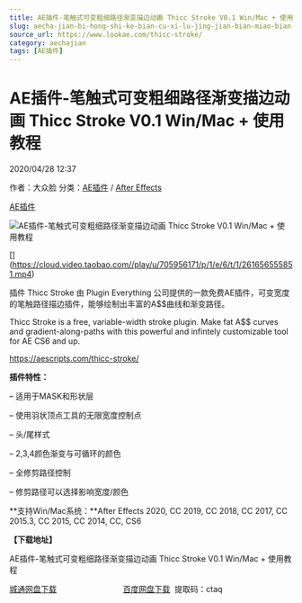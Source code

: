 ```yaml
---
title: AE插件-笔触式可变粗细路径渐变描边动画 Thicc Stroke V0.1 Win/Mac + 使用教程
slug: aecha-jian-bi-hong-shi-ke-bian-cu-xi-lu-jing-jian-bian-miao-bian-dong-hua-thicc-stroke-v0-1-win-mac-shi-yong-jiao-cheng
source_url: https://www.lookae.com/thicc-stroke/
category: aechajian
tags: [AE插件]
---
```

# AE插件-笔触式可变粗细路径渐变描边动画 Thicc Stroke V0.1 Win/Mac + 使用教程

2020/04/28 12:37

作者：大众脸
分类：[AE插件](https://www.lookae.com/after-effects/aechajian/) / [After Effects](https://www.lookae.com/after-effects/)

[AE插件](https://www.lookae.com/tag/ae%e6%8f%92%e4%bb%b6/)

![AE插件-笔触式可变粗细路径渐变描边动画 Thicc Stroke V0.1 Win/Mac + 使用教程](https://www.lookae.com/wp-content/uploads/2020/04/Thicc-Stroke.jpg "AE插件-笔触式可变粗细路径渐变描边动画 Thicc Stroke V0.1 Win/Mac + 使用教程-LookAE.com")

[﻿[﻿]("https://cloud.video.taobao.com//play/u/705956171/p/1/e/6/t/1/261656555851.mp4)](https://cloud.video.taobao.com//play/u/705956171/p/1/e/6/t/1/261656555851.mp4)

插件 Thicc Stroke 由 Plugin Everything 公司提供的一款免费AE插件，可变宽度的笔触路径描边插件，能够绘制出丰富的A$$曲线和渐变路径。

Thicc Stroke is a free, variable-width stroke plugin. Make fat A$$ curves and gradient-along-paths with this powerful and infintely customizable tool for AE CS6 and up.

https://aescripts.com/thicc-stroke/

**插件特性：**

– 适用于MASK和形状层

– 使用羽状顶点工具的无限宽度控制点

– 头/尾样式

– 2,3,4颜色渐变与可循环的颜色

– 全修剪路径控制

– 修剪路径可以选择影响宽度/颜色

**支持Win/Mac系统：**After Effects 2020, CC 2019, CC 2018, CC 2017, CC 2015.3, CC 2015, CC 2014, CC, CS6

**【下载地址】**

AE插件-笔触式可变粗细路径渐变描边动画 Thicc Stroke V0.1 Win/Mac + 使用教程

[城通网盘下载](https://72k.us/file/680462-440191026)                              [百度网盘下载](https://pan.baidu.com/s/1B4livoEGcNoCeR9V2NURhw)  提取码：ctaq
